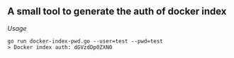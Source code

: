 ## A small tool to generate the auth of docker index

*Usage*
    
    go run docker-index-pwd.go --user=test --pwd=test
    > Docker index auth: dGVzdDp0ZXN0    
